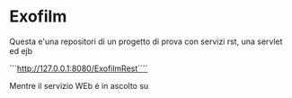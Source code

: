 # Exofilm
Questa e'una repositori di un progetto di prova con servizi rst, una servlet ed ejb

```http://127.0.0.1:8080/ExofilmRest````

Mentre il servizio WEb é in ascolto su 
```jttp://127.0.0.1:8080/ExofilmWEB/

